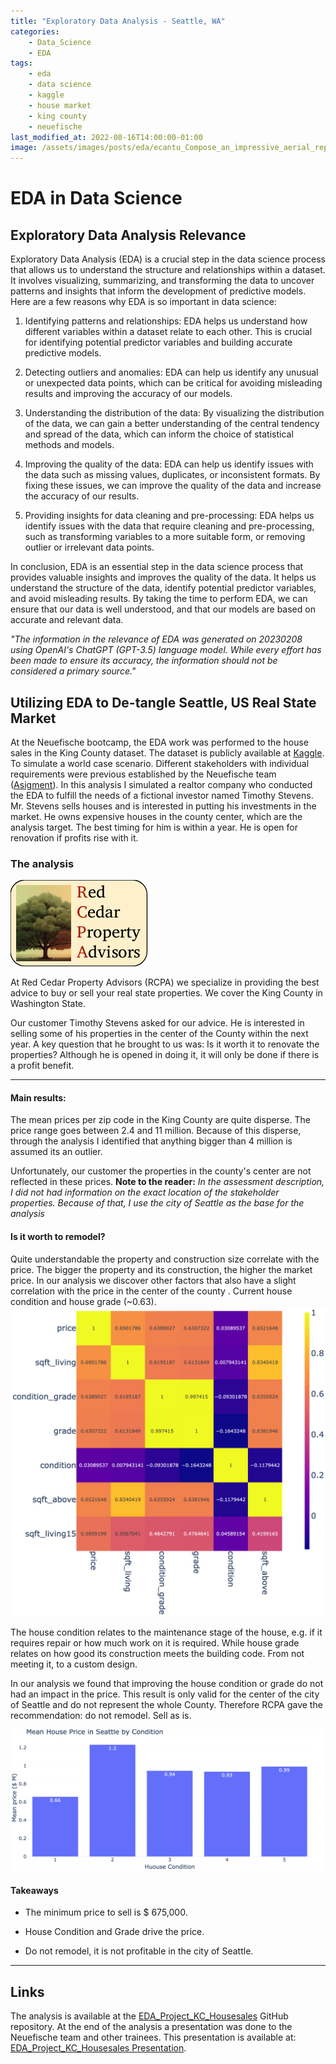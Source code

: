```yaml
---
title: "Exploratory Data Analysis - Seattle, WA" 
categories: 
    - Data_Science
    - EDA
tags: 
    - eda 
    - data science
    - kaggle
    - house market
    - king county
    - neuefische
last_modified_at: 2022-08-16T14:00:00-01:00
image: /assets/images/posts/eda/ecantu_Compose_an_impressive_aerial_representation_of_King_Coun_42b67d7e-5593-4921-a3a8-30cc99f48cc2.png
---
```


# EDA in Data Science

## Exploratory Data Analysis Relevance

Exploratory Data Analysis (EDA) is a crucial step in the data science process that allows us to understand the structure and relationships within a dataset. It involves visualizing, summarizing, and transforming the data to uncover patterns and insights that inform the development of predictive models. Here are a few reasons why EDA is so important in data science:

1. Identifying patterns and relationships: EDA helps us understand how different variables within a dataset relate to each other. This is crucial for identifying potential predictor variables and building accurate predictive models.

2. Detecting outliers and anomalies: EDA can help us identify any unusual or unexpected data points, which can be critical for avoiding misleading results and improving the accuracy of our models.

3. Understanding the distribution of the data: By visualizing the distribution of the data, we can gain a better understanding of the central tendency and spread of the data, which can inform the choice of statistical methods and models.

4. Improving the quality of the data: EDA can help us identify issues with the data such as missing values, duplicates, or inconsistent formats. By fixing these issues, we can improve the quality of the data and increase the accuracy of our results.

5. Providing insights for data cleaning and pre-processing: EDA helps us identify issues with the data that require cleaning and pre-processing, such as transforming variables to a more suitable form, or removing outlier or irrelevant data points.

In conclusion, EDA is an essential step in the data science process that provides valuable insights and improves the quality of the data. It helps us understand the structure of the data, identify potential predictor variables, and avoid misleading results. By taking the time to perform EDA, we can ensure that our data is well understood, and that our models are based on accurate and relevant data.

*"The information in the relevance of EDA was generated on 20230208 using OpenAI's ChatGPT (GPT-3.5) language model. While every effort has been made to ensure its accuracy, the information should not be considered a primary source."*

## Utilizing EDA to De-tangle Seattle, US Real State Market

At the Neuefische bootcamp, the EDA work was performed to the house sales in the King County dataset. The dataset is publicly available at [Kaggle](https://www.kaggle.com/datasets/harlfoxem/housesalesprediction). To simulate a world case scenario. Different stakeholders with individual requirements were previous established by the Neuefische team ([Asigment](https://github.com/erickCantu/EDA_Project_KC_Housesales/blob/main/assignment.md)). In this analysis I simulated a realtor company who conducted the EDA to fulfill the needs of a fictional investor named Timothy Stevens. Mr. Stevens sells houses and is interested in putting his investments in the market. He owns expensive houses in the county center, which are the analysis target. The best timing for him is within a year. He is open for renovation if profits rise with it. 

### The analysis

![image](/assets/images/posts/eda/rcpa.png)

At Red Cedar Property Advisors (RCPA) we specialize in providing the best advice to buy or sell your real state properties.  We cover the King County in Washington State.

Our customer Timothy Stevens asked for our advice. He is interested in selling some of his properties in the center of the County within the next year. A key question that he brought to us was: Is it worth it to renovate the properties? Although he is opened in doing it, it will only be done if there is a profit benefit.

---

#### Main results:

The mean prices per zip code in the King County are quite disperse.  The price range goes between 2.4 and 11 million.  Because of this disperse, through the analysis I identified that anything bigger than 4 million is assumed its an outlier. 

Unfortunately, our customer the properties in the county's center are not reflected in these prices.  **Note to the reader:**  *In the assessment description, I did not had information on the exact location of the stakeholder properties. Because of that, I use the city of Seattle as the base for the analysis*

#### Is it worth to remodel?

Quite understandable the property and construction size correlate with the price. The bigger the property and its construction, the higher the market price. In our analysis we discover other factors that also have a slight correlation with the price in the center of the county . Current house condition and house grade (~0.63).  
![image](/assets/images/posts/eda/houses_seattle_75_corr.png)

The house condition relates to the maintenance stage of the house, e.g. if it requires repair or how much work on it is required. While house grade relates on how good its construction meets the building code. From not meeting  it, to a custom design. 

In our analysis we found that improving the house condition or grade do not had an impact in the price. This result is only valid for the center of the city of Seattle and do not represent the whole County. Therefore  RCPA gave the recommendation: do not remodel. Sell as is. 

![image](/assets/images/posts/eda/houses_seattle_condition_mean_price.png)

#### Takeaways

- The minimum price to sell is $ 675,000.

- House Condition and Grade drive the price. 

- Do not remodel, it is not profitable in the city of Seattle.

---

## Links

The analysis is available at the [EDA_Project_KC_Housesales](https://github.com/erickCantu/EDA_Project_KC_Housesales) GitHub repository.  At the end of the analysis a presentation was done to the Neuefische team and other trainees. This presentation is available at: [EDA_Project_KC_Housesales Presentation](https://github.com/erickCantu/EDA_Project_KC_Housesales/blob/project/eda_Seattle_City_Center_Housing_Market.pdf).
